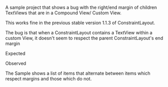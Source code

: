 A sample project that shows a bug with the right/end margin of children TextViews that are in a Compound View/ Custom View.

This works fine in the previous stable version 1.1.3 of ConstraintLayout.

The bug is that when a ConstraintLayout contains a TextView within a custom View, it doesn't seem to respect the parent ConstraintLayout's end margin

Expected


Observed


The Sample shows a list of items that alternate between items which respect margins and those which do not.